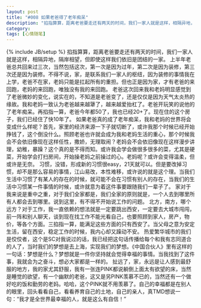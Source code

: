 ```yaml
---
layout: post
title: "#008 如果老爸得了老年痴呆"
description: "掐指算算，距离老爸要走还有两天的时间，我们一家人就是这样，相隔异地，隔岸相望，但即使这样我们依旧是团结的一家"
category: 
tags: [心情随笔]
---
```

{% include JB/setup %}
掐指算算，距离老爸要走还有两天的时间，我们一家人就是这样，相隔异地，隔岸相望，但即使这样我们依旧是团结的一家。
上半年老爸总共回来过三次，当然包括这次，第一次是因为过年，第二次是因为装修，第三次还是因为装修。不得不说，家，是联系我们一家人的枢纽，因为装修的事情我在上学，老爸不在家，老妈只能是扛起所有的重担。但也正是因为家，才有老爸的来回跑，老妈的来回跑，唯独没有我的来回跑。
老爸这次回来我和老妈明显感觉到了老爸微妙的变化，说实在的，不知道是老爸变了，还是仅仅是因为天气太炎热的缘故。我和老妈一致认为老爸越来越犟了，越来越爱抬杠了。老爸开玩笑的说他的了老年痴呆。再掐指一算，老爸今年都50了，我也已经20+了。现在住的这个房子，我们已经住了快10年了。
如果老爸真的成了老年痴呆，我和老妈的世界将会变成什么样呢？首先，家里的经济来源一下子就切断了，或许我那个时候已经开始挣钱了，这个倒没什么。照顾老爸也许就会成为我和老妈生活的重心，那个时候我会不会依旧像现在这样任性，撒娇，无理取闹？老妈会不会依旧像现在这样漫步讲理，幼稚，暴躁？这个真的是不得而知。或许我会学会做很多很多的菜，尤其是硬菜，开始学会打扫房间，开始操老妈之前操过的心。老妈呢？或许会变得温柔，但或许是无奈。
习惯，没错，形成新的习惯很easy，21天就可以。但是要改掉习惯，却不是那么容易的事情，江山易改，本性难移，或许说的就是这个理。当我们生活中习惯了有某人的存在的时候，就可能不会在习惯有别人的存在，当我们的生活中习惯某一件事情的时候，或许就意为着这件事要跟随我们一辈子了。
家对于我来说是重中之重，对于我们全家都是，我们全家的原则就是，一个人去到哪里所有人都会去到哪里。说到这里，有不得不开始说工作的问题。
北方，南方，哪个远方？对于工作，我一直依赖的想法就是一定要跳出西安，一定要去大城市闯闯，前一阵和别人聊天，谈到现在找工作不能光看自己，也要照顾到家人，房产，物价，等各个方面。三掐指一算，能满足这些方面的只有西安了。当父母之意为安定生活，留在西安，稳定工作的时候，我内心却又躁动不安。
热爱繁华城市的我们是佼佼者，这个是SC对我说过的话，我已经把这句话传播给每个和我有志同道合的人了，当时我们的梦想是去上海，实现我们的梦想。《中国合伙人》里有这样的一句话：梦想是什么？梦想就是一件你坚持就会觉得幸福的事情。当我找到了这件事，我就会为之奋斗，想必大家都是一样的。
扯远了，家，永远是让人感到最舒服的地方，我的家尤其舒服，我有一张连PINK都说躺倒上面太有欲望的床，当然是睡觉的欲望，有一个幽默的老爸，这又是另PINK羡慕不已的，当然还有一个做好吃的饭和勤劳的老妈。哈哈，这个PINK就不用羡慕了。自己的幸福都是在别人的眼里，回头看看自己，看看养育自己的土地，自己的亲人，真TMD想说一句：“我才是全世界最幸福的人，就是这么有自信！”